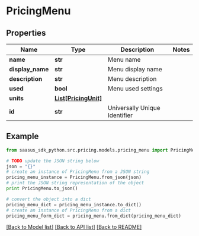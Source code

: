 # PricingMenu


## Properties
Name | Type | Description | Notes
------------ | ------------- | ------------- | -------------
**name** | **str** | Menu name | 
**display_name** | **str** | Menu display name | 
**description** | **str** | Menu description | 
**used** | **bool** | Menu used settings | 
**units** | [**List[PricingUnit]**](PricingUnit.md) |  | 
**id** | **str** | Universally Unique Identifier | 

## Example

```python
from saasus_sdk_python.src.pricing.models.pricing_menu import PricingMenu

# TODO update the JSON string below
json = "{}"
# create an instance of PricingMenu from a JSON string
pricing_menu_instance = PricingMenu.from_json(json)
# print the JSON string representation of the object
print PricingMenu.to_json()

# convert the object into a dict
pricing_menu_dict = pricing_menu_instance.to_dict()
# create an instance of PricingMenu from a dict
pricing_menu_form_dict = pricing_menu.from_dict(pricing_menu_dict)
```
[[Back to Model list]](../README.md#documentation-for-models) [[Back to API list]](../README.md#documentation-for-api-endpoints) [[Back to README]](../README.md)


